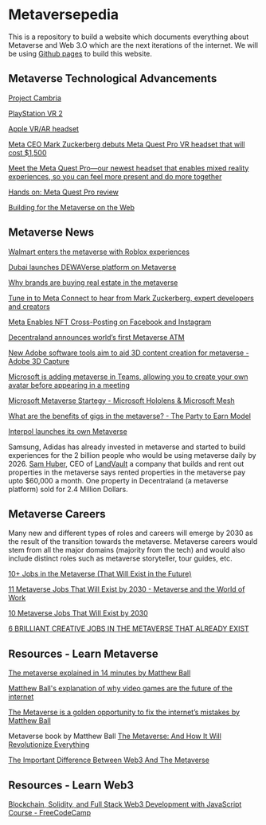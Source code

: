 # Metaversepedia

This is a repository to build a website which documents everything about Metaverse and Web 3.O which are the next iterations of the internet. We will be using [Github pages](https://pages.github.com/) to build this website.


## Metaverse Technological Advancements

[Project Cambria](https://www.gfinityesports.com/tech/project-cambria-oculus-release-date/)

[PlayStation VR 2](https://www.techradar.com/news/playstation-vr-2-release-date-price-news-and-rumors)

[Apple VR/AR headset](https://www.tomsguide.com/news/apple-vr-and-mixed-reality-headset-release-date-price-specs-and-leaks)

[Meta CEO Mark Zuckerberg debuts Meta Quest Pro VR headset that will cost $1,500](https://www.cnbc.com/2022/10/11/mark-zuckerberg-debuts-meta-quest-pro-vr-headset-that-will-cost-1500.html)

[Meet the Meta Quest Pro—our newest headset that enables mixed reality experiences, so you can feel more present and do more together](https://www.facebook.com/gaming/Meta/videos/806812773898654/)

[Hands on: Meta Quest Pro review](https://www.techradar.com/reviews/meta-quest-pro)

[Building for the Metaverse on the Web](https://www.facebook.com/RealityLabs/videos/1274502836638155)


## Metaverse News

[Walmart enters the metaverse with Roblox experiences](https://edition.cnn.com/2022/09/26/business/walmart-roblox-metaverse/index.html)

[Dubai launches DEWAVerse platform on Metaverse](https://arynews.tv/dubai-launches-dewaverse-platform-on-metaverse/) 

[Why brands are buying real estate in the metaverse](https://edition.cnn.com/videos/tech/2022/09/28/metaverse-real-estate-spc-intl.cnn)

[Tune in to Meta Connect to hear from Mark Zuckerberg, expert developers and creators](https://fb.watch/g8NtPy9mpD/)

[Meta Enables NFT Cross-Posting on Facebook and Instagram](https://www.blockchain-council.org/news/meta-enables-nft-cross-posting-on-facebook-and-instagram/)

[Decentraland announces world’s first Metaverse ATM](https://europeansting.com/2022/08/23/decentraland-announces-worlds-first-metaverse-atm/)

[New Adobe software tools aim to aid 3D content creation for metaverse - Adobe 3D Capture](https://tribune.com.pk/story/2382381/new-adobe-software-tools-aim-to-aid-3d-content-creation-for-metaverse)

[Microsoft is adding metaverse in Teams, allowing you to create your own avatar before appearing in a meeting](https://blogs.microsoft.com/blog/2022/10/11/microsoft-and-meta-partner-to-deliver-immersive-experiences-for-the-future-of-work-and-play/)

[Microsoft Metaverse Startegy - Microsoft Hololens & Microsoft Mesh](https://metamandrill.com/microsoft-metaverse/#microsoft-games)

[What are the benefits of gigs in the metaverse? - The Party to Earn Model](https://cointelegraph.com/news/qa-what-are-the-benefits-of-gigs-in-the-metaverse-there-are-more-than-you-think)

[Interpol launches its own Metaverse](https://www.interpol.int/News-and-Events/News/2022/INTERPOL-launches-first-global-police-Metaverse)

Samsung, Adidas has already invested in metaverse and started to build experiences for the 2 billion people who would be using metaverse daily by 2026. [Sam Huber](https://www.linkedin.com/in/samhuber/), CEO of [LandVault](https://landvault.io/) a company that builds and rent out properties in the metaverse says rented properties in the metaverse pay upto $60,000 a month. One property in Decentraland (a metaverse platform) sold for 2.4 Million Dollars.


## Metaverse Careers

Many new and different types of roles and careers will emerge by 2030 as the result of the transition towards the metaverse. Metaverse careers would stem from all the major domains (majority from the tech) and would also include distinct roles such as metaverse storyteller, tour guides, etc.

[10+ Jobs in the Metaverse (That Will Exist in the Future)](https://novoresume.com/career-blog/jobs-in-the-metaverse)

[11 Metaverse Jobs That Will Exist by 2030 - Metaverse and the World of Work](https://www.adeccogroup.com/future-of-work/latest-insights/11-metaverse-jobs-that-will-exist-by-2030/)

[10 Metaverse Jobs That Will Exist by 2030](https://cult.honeypot.io/reads/10-metaverse-jobs-that-will-exist-by-2030/)

[6 BRILLIANT CREATIVE JOBS IN THE METAVERSE THAT ALREADY EXIST](https://www.talenthouse.com/articles/creative-metaverse-jobs)


## Resources - Learn Metaverse

[The metaverse explained in 14 minutes by Matthew Ball](https://www.youtube.com/watch?v=4S-4mTvK4cI)

[Matthew Ball's explanation of why video games are the future of the internet](https://www.youtube.com/watch?v=8iO_rLWdkEw&t=43s)

[The Metaverse is a golden opportunity to fix the internet’s mistakes by Matthew Ball](https://www.youtube.com/watch?v=GcegAH8uYog)

Metaverse book by Matthew Ball [The Metaverse: And How It Will Revolutionize Everything](https://www.amazon.com/Metaverse-How-Will-Revolutionize-Everything/dp/1324092033)

[The Important Difference Between Web3 And The Metaverse](https://www.forbes.com/sites/bernardmarr/2022/02/22/the-important-difference-between-web3-and-the-metaverse/?sh=32411f475af3)


## Resources - Learn Web3

[Blockchain, Solidity, and Full Stack Web3 Development with JavaScript Course - FreeCodeCamp](https://www.youtube.com/watch?v=gyMwXuJrbJQ&ab_channel=freeCodeCamp.org)
